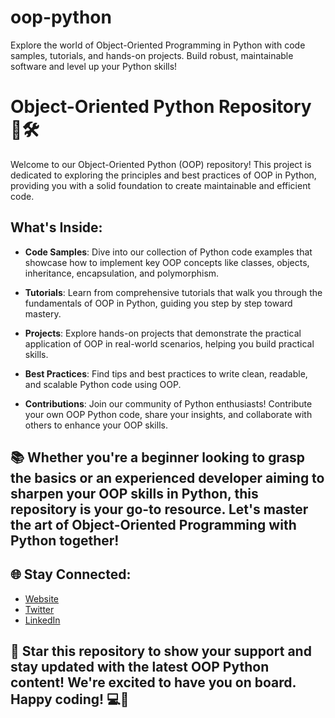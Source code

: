 # oop-python
Explore the world of Object-Oriented Programming in Python with code samples, tutorials, and hands-on projects. Build robust, maintainable software and level up your Python skills!
# Object-Oriented Python Repository 🐍🛠️

Welcome to our Object-Oriented Python (OOP) repository! This project is dedicated to exploring the principles and best practices of OOP in Python, providing you with a solid foundation to create maintainable and efficient code.

## What's Inside:

- **Code Samples**: Dive into our collection of Python code examples that showcase how to implement key OOP concepts like classes, objects, inheritance, encapsulation, and polymorphism.

- **Tutorials**: Learn from comprehensive tutorials that walk you through the fundamentals of OOP in Python, guiding you step by step toward mastery.

- **Projects**: Explore hands-on projects that demonstrate the practical application of OOP in real-world scenarios, helping you build practical skills.

- **Best Practices**: Find tips and best practices to write clean, readable, and scalable Python code using OOP.

- **Contributions**: Join our community of Python enthusiasts! Contribute your own OOP Python code, share your insights, and collaborate with others to enhance your OOP skills.

## 📚 Whether you're a beginner looking to grasp the basics or an experienced developer aiming to sharpen your OOP skills in Python, this repository is your go-to resource. Let's master the art of Object-Oriented Programming with Python together!

## 🌐 Stay Connected:

- [Website](https://www.yourwebsite.com)
- [Twitter](https://twitter.com/yourhandle)
- [LinkedIn](https://www.linkedin.com/in/muhammad-zeeshan-nu/)

## 🌟 Star this repository to show your support and stay updated with the latest OOP Python content! We're excited to have you on board. Happy coding! 💻🐍
